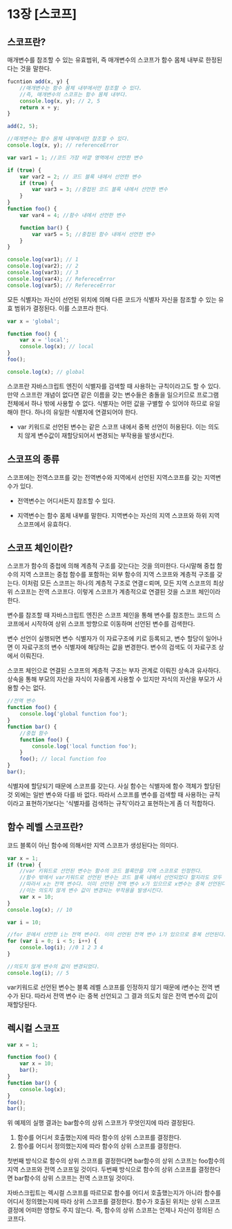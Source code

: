 # 13장 [스코프]

## 스코프란?
매개변수를 참조할 수 있는 유효범위, 즉 매개변수의 스코프가 함수 몸체 내부로 한정된다는 것을 말한다.

```jsx 
fucntion add(x, y) {
    //매개변수는 함수 몸체 내부에서만 참조할 수 있다.
    //즉, 매개변수의 스코프는 함수 몸체 내부다.
    console.log(x, y); // 2, 5
    return x + y; 
}

add(2, 5);

//매개변수는 함수 몸체 내부에서만 참조할 수 있다.
console.log(x, y); // referenceError

var var1 = 1; //코드 가장 바깥 영역에서 선언한 변수

if (true) {
    var var2 = 2; // 코드 블록 내에서 선언한 변수
    if (true) {
        var var3 = 3; //중첩된 코드 블록 내에서 선언한 변수
    }
}
function foo() {
    var var4 = 4; //함수 내에서 선언한 변수

    function bar() {
        var var5 = 5; //중첩된 함수 내에서 선언한 변수
    }
}

console.log(var1); // 1
console.log(var2); // 2
console.log(var3); // 3
console.log(var4); // RefereceError
console.log(var5); // RefereceError
```
모든 식별자는 자신이 선언된 위치에 의해 다른 코드가 식별자 자신을 참조할 수 있는 유효 범위가 결정된다. 이를 스코프라 한다.
```jsx
var x = 'global';

function foo() {
    var x = 'local';
    console.log(x); // local
}
foo();

console.log(x); // global
```
스코프란 자바스크립트 엔진이 식별자를 검색할 때 사용하는 규칙이라고도 할 수 있다.
만약 스코프란 개념이 없다면 같은 이름을 갖는 변수들은 충돌을 일으키므로 프로그램 전체에서 하나 밖에 사용할 수 없다.
식별자는 어떤 값을 구별할 수 있어야 하므로 유일해야 한다. 하나의 유일한 식별자에 연결되어야 한다.

 * var 키워드로 선언된 변수는 같은 스코프 내에서 중복 선언이 허용된다. 이는 의도치 않게 변수값이 재할당되어서 변경되는 부작용을 발생시킨다.

## 스코프의 종류
스코프에는 전역스코프를 갖는 전역변수와 지역에서 선언된 지역스코프를 갖는 지역변수가 있다.

- 전역변수는 어디서든지 참조할 수 있다.

- 지역변수는 함수 몸체 내부를 말한다. 지역변수는 자신의 지역 스코프와 하위 지역 스코프에서 유효하다.

## 스코프 체인이란?
스코프가 함수의 중첩에 의해 계층적 구조를 갖는다는 것을 의미한다. 다시말해 중첩 함수의 지역 스코프는 중첩 함수를 포함하는 외부 함수의 지역 스코프와 계층적 구조를 갖는다.
이처럼 모든 스코프는 하나의 계층적 구조로 연결ㄷ뢰며, 모든 지역 스코프의 최상위 스코프는 전역 스코프다. 이렇게 스코프가 계층적으로 연결된 것을 스코프 체인이라 한다.

변수를 참조할 때 자바스크립트 엔진은 스코프 체인을 통해 변수를 참조한느 코드의 스코프에서 시작하여 상위 스코프 방향으로 이동하며 선언된 변수를 검색한다.

변수 선언이 실행되면 변수 식별자가 이 자료구조에 키로 등록되고, 변수 할당이 일어나면 이 자료구조의 변수 식별자에 해당하는 값을 변경한다. 변수의 검색도 이 자료구조 상에서 이뤄진다.

스코프 체인으로 연결된 스코프의 계층적 구조는 부자 관계로 이뤄진 상속과 유사하다. 상속을 통해 부모의 자산을 자식이 자유롭게 사용할 수 있지만 자식의 자산을 부모가 사용할 수는 없다.
```jsx
//전역 변수
function foo() {
    console.log('global function foo');
}
function bar() {
    //중첩 함수
    function foo() {
        console.log('local function foo');
    }
    foo(); // local function foo
}
bar();
```
식별자에 할당되기 때문에 스코프를 갖는다. 사실 함수는 식별자에 함수 객체가 할당된 것 외에는 일반 변수와 다를 바 없다.
따라서 스코프를 변수를 검색할 때 사용하는 규칙이라고 표현하기보다는 '식별자를 검색하는 규칙'이라고 표현하는게 좀 더 적합하다.

## 함수 레벨 스코프란?
코드 블록이 아닌 함수에 의해서만 지역 스코프가 생성된다는 의미다.
```jsx
var x = 1;
if (true) {
    //var 키워드로 선언된 변수는 함수의 코드 블록만을 지역 스코프로 인정한다.
    //함수 밖에서 var키워드로 선언된 변수는 코드 블록 내에서 선언되었다 할지라도 모두 전역 변수다.
    //따라서 x는 전역 변수다. 이미 선언된 전역 변수 x가 있으므로 x변수는 중복 선언된다.
    //이는 의도치 않게 변수 값이 변경되는 부작용을 발생시킨다.
    var x = 10;
}
console.log(x); // 10

var i = 10;

//for 문에서 선언한 i는 전역 변수다. 이미 선언된 전역 변수 i가 있으므로 중복 선언된다.
for (var i = 0; i < 5; i++) {
    console.log(i); //0 1 2 3 4
}

//의도치 않게 변수의 값이 변경되었다.
console.log(i); // 5
```
var키워드로 선언된 변수는 블록 레벨 스코프를 인정하지 않기 때문에 i변수는 전역 변수가 된다. 따라서 전역 변수 i는 중복 선언되고 그 결과 의도치 않은 전역 변수의 값이 재할당된다.

## 렉시컬 스코프
```jsx
var x = 1;

function foo() {
    var x = 10;
    bar();
}
function bar() {
    console.log(x);
}
foo();
bar();
```
위 예제의 실행 결과는 bar함수의 상위 스코프가 무엇인지에 따라 결정된다.
1. 함수를 어디서 호출했는지에 따라 함수의 상위 스코프를 결정한다.
2. 함수를 어디서 정의했는지에 따라 함수의 상위 스코프를 결정한다.

첫번째 방식으로 함수의 상위 스코프를 결정한다면 bar함수의 상위 스코프는 foo함수의 지역 스코프와 전역 스코프일 것이다.
두번째 방식으로 함수의 상위 스코프를 결정한다면 bar함수의 상위 스코프는 전역 스코프일 것이다.

자바스크립트는 렉시컬 스코프를 따르므로 함수를 어디서 호출했는지가 아니라 함수를 어디서 정의했는지에 따라 상위 스코프를 결정한다.
함수가 호출된 위치는 상위 스코프 결정에 어떠한 영향도 주지 않는다.
즉, 함수의 상위 스코프는 언제나 자신이 정의된 스코프다.




